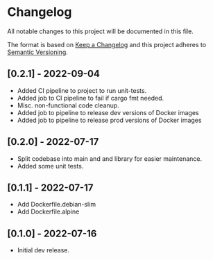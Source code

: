 # Changelog
All notable changes to this project will be documented in this file.

The format is based on [Keep a Changelog](http://keepachangelog.com/en/1.0.0/)
and this project adheres to [Semantic Versioning](http://semver.org/spec/v2.0.0.html).

## [0.2.1] - 2022-09-04
- Added CI pipeline to project to run unit-tests.
- Added job to CI pipeline to fail if cargo fmt needed.
- Misc. non-functional code cleanup.
- Added job to pipeline to release dev versions of Docker images
- Added job to pipeline to release prod versions of Docker images

## [0.2.0] - 2022-07-17
- Split codebase into main and and library for easier maintenance.
- Added some unit tests.

## [0.1.1] - 2022-07-17
- Add Dockerfile.debian-slim
- Add Dockerfile.alpine

## [0.1.0] - 2022-07-16
- Initial dev release.
